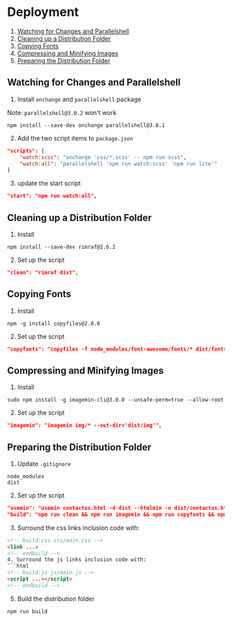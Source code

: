 # Deployment
1. [Watching for Changes and Parallelshell](#watching-for-changes-and-parallelshell)
2. [Cleaning up a Distribution Folder](#cleaning-up-a-distribution-folder)
3. [Copying Fonts](#copying-fonts)
4. [Compressing and Minifying Images](#compressing-and-minifying-images)
5. [Preparing the Distribution Folder](#preparing-the-distribution-folder)

## Watching for Changes and Parallelshell
1. Install `onchange` and `parallelshell` package

Note: `parallelshell@3.0.2` won't work
```shell
npm install --save-dev onchange parallelshell@3.0.1
```
2. Add the two script items to `package.json`
```json
"scripts": {
	"watch:scss": "onchange 'css/*.scss' -- npm run scss",
	"watch:all": "parallelshell 'npm run watch:scss' 'npm run lite'"
}
```
3. update the start script 
```json
"start": "npm run watch:all",
```
## Cleaning up a Distribution Folder
1. Install
```shell
npm install --save-dev rimraf@2.6.2
```
2. Set up the script
```json
"clean": "rimraf dist",
```

## Copying Fonts
1. Install
```shell
npm -g install copyfiles@2.0.0
```
2. Set up the script
```json
"copyfonts": "copyfiles -f node_modules/font-awesome/fonts/* dist/fonts",
```

## Compressing and Minifying Images
1. Install
```shell
sudo npm install -g imagemin-cli@3.0.0 --unsafe-perm=true --allow-root
```
2. Set up the script
```json
"imagemin": "imagemin img/* --out-dir='dist/img'",
```

## Preparing the Distribution Folder
1. Update `.gitignore`
```gitignore
node_modules
dist
```
2. Set up the script
```json
"usemin": "usemin contactus.html -d dist --htmlmin -o dist/contactus.html && usemin aboutus.html -d dist --htmlmin -o dist/aboutus.html && usemin index.html -d dist --htmlmin -o dist/index.html",
"build": "npm run clean && npm run imagemin && npm run copyfonts && npm run usemin"
```
3. Surround the css links inclusion code with:
```html
<!-- build:css css/main.css -->
<link ...>
<!-- endbuild -->
4. Surround the js links inclusion code with:
```html
<!-- build:js js/main.js -->
<script ...></script>
<!-- endbuild -->
```
5. Build the distribution folder
```shell
npm run build
```
